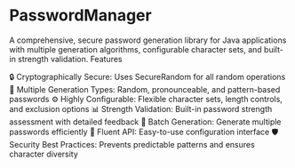 # PasswordManager

A comprehensive, secure password generation library for Java applications with multiple generation algorithms, configurable character sets, and built-in strength validation.
Features

🔒 Cryptographically Secure: Uses SecureRandom for all random operations
🎯 Multiple Generation Types: Random, pronounceable, and pattern-based passwords
⚙️ Highly Configurable: Flexible character sets, length controls, and exclusion options
📊 Strength Validation: Built-in password strength assessment with detailed feedback
🚀 Batch Generation: Generate multiple passwords efficiently
🔧 Fluent API: Easy-to-use configuration interface
🛡️ Security Best Practices: Prevents predictable patterns and ensures character diversity
